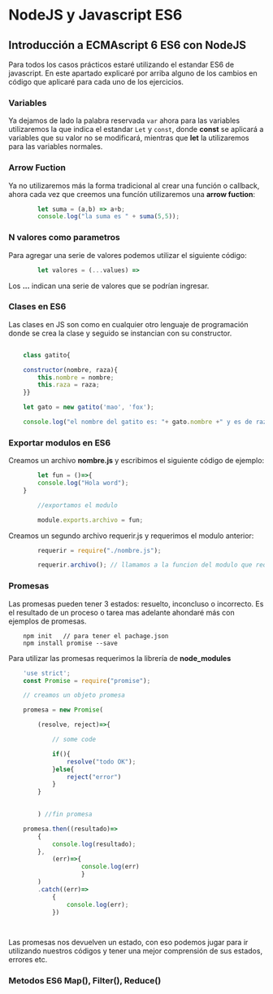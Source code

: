 # NodeJS y Javascript ES6

## Introducción a ECMAscript 6 ES6 con NodeJS

Para todos los casos prácticos estaré utilizando el estandar ES6 de javascript. En este apartado explicaré por arriba alguno de los cambios en código que aplicaré para cada uno de los ejercicios.

### Variables

Ya dejamos de lado la palabra reservada `var` ahora para las variables utilizaremos la que indica el estandar `Let` y `const`, donde **const** se aplicará a variables que su valor no se modificará, mientras que **let** la utilizaremos para las variables normales.

### Arrow Fuction 

Ya no utilizaremos más la forma tradicional al crear una función o callback, ahora cada vez que creemos una funcíón utilizaremos una **arrow fuction**:

```js
		let suma = (a,b) => a+b;
		console.log("la suma es " + suma(5,5));

```

### N valores como parametros

Para agregar una serie de valores podemos utilizar el siguiente código:

```js
		let valores = (...values) => 

```

Los **...** indican una serie de valores que se podrían ingresar.

### Clases en ES6

Las clases en JS son como en cualquier otro lenguaje de programación donde se crea la clase y seguido se instancian con su constructor.

```js

	class gatito{

	constructor(nombre, raza){
		this.nombre = nombre;
		this.raza = raza;
	}}

	let gato = new gatito('mao', 'fox');

	console.log("el nombre del gatito es: "+ gato.nombre +" y es de raza "+ gato.raza);

``` 
### Exportar modulos en ES6

Creamos un archivo **nombre.js** y escribimos el siguiente código de ejemplo:

```js
		let fun = ()=>{
		console.log("Hola word");
	}

		//exportamos el modulo

		module.exports.archivo = fun;
```

Creamos un segundo archivo requerir.js y requerimos el modulo anterior:

```js
		requerir = require("./nombre.js");

		requerir.archivo(); // llamamos a la funcion del modulo que requerimos.
```

### Promesas

Las promesas pueden tener 3 estados: resuelto, inconcluso o incorrecto. Es el resultado de un proceso o tarea mas adelante ahondaré más con ejemplos de promesas.

```
	npm init   // para tener el pachage.json
	npm install promise --save
```
	
Para utilizar las promesas requerimos la librería de **node_modules**

```js
	'use strict';
	const Promise = require("promise");

	// creamos un objeto promesa

	promesa = new Promise(

		(resolve, reject)=>{

			// some code

			if(){
				resolve("todo OK");
			}else{
				reject("error")
			}
		}
 

		) //fin promesa

	promesa.then((resultado)=>
		{
			console.log(resultado);
		}, 
			(err)=>{
					console.log(err)
					}
		)
		.catch((err)=>
			{
				console.log(err);
			})

	
```
Las promesas nos devuelven un estado, con eso podemos jugar para ir utilizando nuestros códigos y tener una mejor comprensión de sus estados, errores etc.

### Metodos ES6 Map(), Filter(), Reduce()
